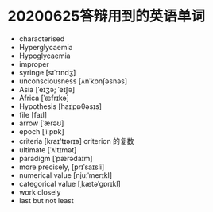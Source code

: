 # 20200625答辩用到的英语单词

* characterised
* Hyperglycaemia
* Hypoglycaemia
* improper
* syringe \[sɪˈrɪndʒ\]
* unconsciousness  \[ʌnˈkɒnʃəsnəs\]
* Asia  \[ˈeɪʒə; ˈeɪʃə\]
* Africa \[ˈæfrɪkə\] 
* Hypothesis \[haɪˈpɒθəsɪs\]
* file \[faɪl\]
* arrow \[ˈærəʊ\]
* epoch \[ˈiːpɒk\]
* criteria \[kraɪ'tɪərɪə\] criterion 的复数
* ultimate \[ˈʌltɪmət\]
* paradigm \[ˈpærədaɪm\]
* more precisely,   \[prɪˈsaɪsli\]
* numerical value  \[njuːˈmerɪkl\]
* categorical value \[ˌkætəˈɡɒrɪkl\]
* work closely
* last but not least



